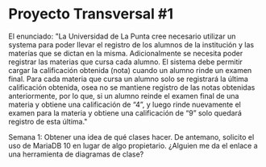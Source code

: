 # Proyecto Transversal #1
El enunciado:
"La Universidad de La Punta cree necesario utilizar un systema para poder llevar el registro de
los alumnos de la institución y las materías que se dictan en la misma. Adicionalmente se
necesita poder registrar las materias que cursa cada alumno. El sistema debe permitir cargar la
calificación obtenida (nota) cuando un alumno rinde un examen final. Para cada materia que
cursa un alumno solo se registrará la última calificación obtenida, osea no se mantiene registro
de las notas obtenidas anteriormente, por lo que, si un alumno reinde el examen final de una
materia y obtiene una calificación de “4”, y luego rinde nuevamente el examen para la materia
y obtiene una calificación de “9” solo quedará registro de esta última."

Semana 1: Obtener una idea de qué clases hacer.
De antemano, solicito el uso de MariaDB 10 en lugar de algo propietario.
¿Alguien me da el enlace a una herramienta de diagramas de clase?
